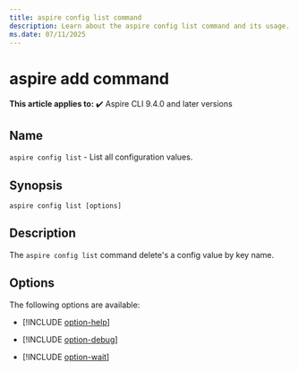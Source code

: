 ```yaml
---
title: aspire config list command
description: Learn about the aspire config list command and its usage. This command lists all Aspire CLI config values.
ms.date: 07/11/2025
---
```

# aspire add command

**This article applies to:** ✔️ Aspire CLI 9.4.0 and later versions

## Name

`aspire config list` - List all configuration values.

## Synopsis

```dotnetcli
aspire config list [options]
```

## Description

The `aspire config list` command delete's a config value by key name.

## Options

The following options are available:

- [!INCLUDE [option-help](includes/option-help.md)]

- [!INCLUDE [option-debug](includes/option-debug.md)]

- [!INCLUDE [option-wait](includes/option-wait.md)]
